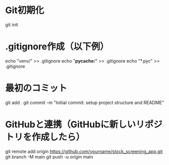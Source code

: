 # Git初期化
git init

# .gitignore作成（以下例）
echo "venv/" >> .gitignore
echo "__pycache__/" >> .gitignore
echo "*.pyc" >> .gitignore

# 最初のコミット
git add .
git commit -m "Initial commit: setup project structure and README"

# GitHubと連携（GitHubに新しいリポジトリを作成したら）
git remote add origin https://github.com/yourname/stock_screening_app.git
git branch -M main
git push -u origin main
